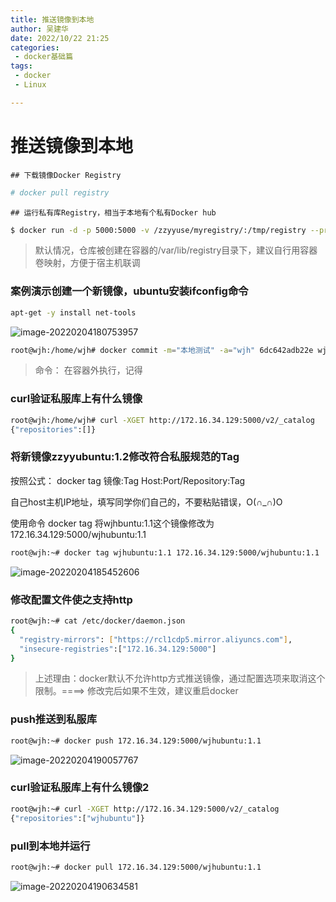 ```yaml
---
title: 推送镜像到本地
author: 吴建华
date: 2022/10/22 21:25
categories:
 - docker基础篇
tags:
 - docker
 - Linux

---
```

# 推送镜像到本地

    ## 下载镜像Docker Registry

```sh
# docker pull registry  
```

    ## 运行私有库Registry，相当于本地有个私有Docker hub

```sh
$ docker run -d -p 5000:5000 -v /zzyyuse/myregistry/:/tmp/registry --privileged=true registry 
```

> 默认情况，仓库被创建在容器的/var/lib/registry目录下，建议自行用容器卷映射，方便于宿主机联调

### 案例演示创建一个新镜像，ubuntu安装ifconfig命令

```sh
apt-get -y install net-tools
```

![image-20220204180753957](https://cdn.jsdelivr.net/gh/fhwlnetwork/blos_imgs/img/image-20220204180753957.png)

```sh
root@wjh:/home/wjh# docker commit -m="本地测试" -a="wjh" 6dc642adb22e wjhubuntu:1.1
```

> 命令： 在容器外执行，记得

### curl验证私服库上有什么镜像

```sh
root@wjh:/home/wjh# curl -XGET http://172.16.34.129:5000/v2/_catalog
{"repositories":[]}
```

### 将新镜像zzyyubuntu:1.2修改符合私服规范的Tag

按照公式： docker  tag  镜像:Tag  Host:Port/Repository:Tag

自己host主机IP地址，填写同学你们自己的，不要粘贴错误，O(∩_∩)O

使用命令 docker tag 将wjhbuntu:1.1这个镜像修改为172.16.34.129:5000/wjhubuntu:1.1

```sh
root@wjh:~# docker tag wjhubuntu:1.1 172.16.34.129:5000/wjhubuntu:1.1
```

![image-20220204185452606](https://cdn.jsdelivr.net/gh/fhwlnetwork/blos_imgs/img/image-20220204185452606.png)

### 修改配置文件使之支持http

```sh
root@wjh:~# cat /etc/docker/daemon.json 
{
  "registry-mirrors": ["https://rcl1cdp5.mirror.aliyuncs.com"],
  "insecure-registries":["172.16.34.129:5000"]
}
```

> 上述理由：docker默认不允许http方式推送镜像，通过配置选项来取消这个限制。====>  修改完后如果不生效，建议重启docker

### push推送到私服库

```sh
root@wjh:~# docker push 172.16.34.129:5000/wjhubuntu:1.1
```

![image-20220204190057767](https://cdn.jsdelivr.net/gh/fhwlnetwork/blos_imgs/img/image-20220204190057767.png)

### curl验证私服库上有什么镜像2

```sh
root@wjh:~# curl -XGET http://172.16.34.129:5000/v2/_catalog
{"repositories":["wjhubuntu"]}
```

### pull到本地并运行

```sh
root@wjh:~# docker pull 172.16.34.129:5000/wjhubuntu:1.1
```

![image-20220204190634581](https://cdn.jsdelivr.net/gh/fhwlnetwork/blos_imgs/img/image-20220204190634581.png)
